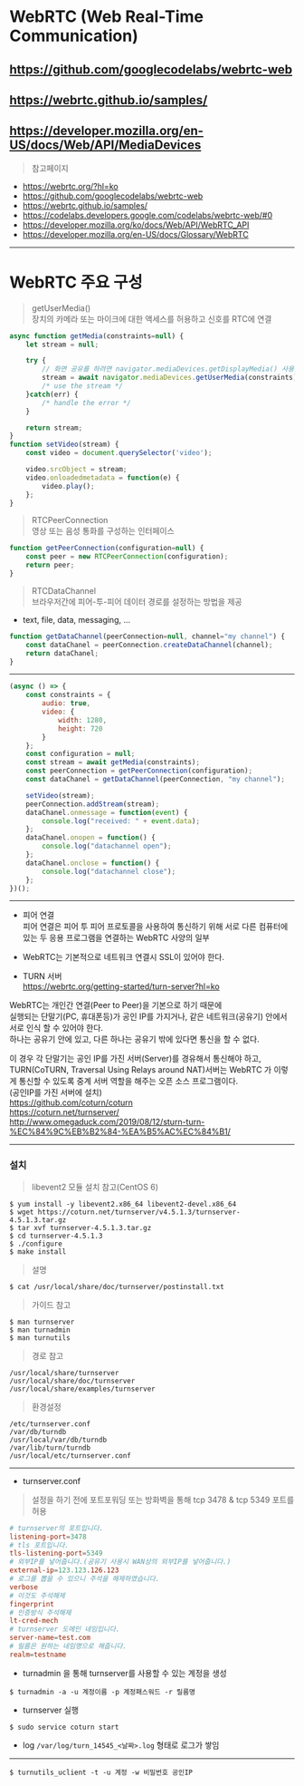 # WebRTC (Web Real-Time Communication)
## https://github.com/googlecodelabs/webrtc-web   
## https://webrtc.github.io/samples/  
## https://developer.mozilla.org/en-US/docs/Web/API/MediaDevices  

> 참고페이지 
- https://webrtc.org/?hl=ko  
- https://github.com/googlecodelabs/webrtc-web  
- https://webrtc.github.io/samples/  
- https://codelabs.developers.google.com/codelabs/webrtc-web/#0  
- https://developer.mozilla.org/ko/docs/Web/API/WebRTC_API  
- https://developer.mozilla.org/en-US/docs/Glossary/WebRTC  

----------

# WebRTC 주요 구성
> getUserMedia()  
장치의 카메라 또는 마이크에 대한 액세스를 허용하고 신호를 RTC에 연결  
```javascript 
async function getMedia(constraints=null) {
	let stream = null;

	try {
		// 화면 공유를 하려면 navigator.mediaDevices.getDisplayMedia() 사용합니다.  
		stream = await navigator.mediaDevices.getUserMedia(constraints);
		/* use the stream */
	}catch(err) {
		/* handle the error */
	}

	return stream;
}
function setVideo(stream) {
	const video = document.querySelector('video');

	video.srcObject = stream;
	video.onloadedmetadata = function(e) {
		video.play();
	};
}
```

> RTCPeerConnection  
영상 또는 음성 통화를 구성하는 인터페이스  
```javascript
function getPeerConnection(configuration=null) {
	const peer = new RTCPeerConnection(configuration);
	return peer;
}
```

> RTCDataChannel  
브라우저간에 피어-투-피어 데이터 경로를 설정하는 방법을 제공  
- text, file, data, messaging, ...  
```javascript
function getDataChannel(peerConnection=null, channel="my channel") {
	const dataChanel = peerConnection.createDataChannel(channel);
	return dataChanel;
}
```

----------

```javascript
(async () => {
	const constraints = { 
		audio: true, 
		video: { 
			width: 1280, 
			height: 720 
		} 
	};
	const configuration = null;
	const stream = await getMedia(constraints);
	const peerConnection = getPeerConnection(configuration);
	const dataChanel = getDataChannel(peerConnection, "my channel");

	setVideo(stream);
	peerConnection.addStream(stream);
	dataChanel.onmessage = function(event) {
		console.log("received: " + event.data);
	};
	dataChanel.onopen = function() {
		console.log("datachannel open");
	};
	dataChanel.onclose = function() {
		console.log("datachannel close");
	};
})();
```
  
----------
  
- 피어 연결  
피어 연결은 피어 투 피어 프로토콜을 사용하여 통신하기 위해 서로 다른 컴퓨터에있는 두 응용 프로그램을 연결하는 WebRTC 사양의 일부  
  
- WebRTC는 기본적으로 네트워크 연결시 SSL이 있어야 한다.  
  
- TURN 서버  
https://webrtc.org/getting-started/turn-server?hl=ko  
  
WebRTC는 개인간 연결(Peer to Peer)을 기본으로 하기 때문에  
실행되는 단말기(PC, 휴대폰등)가 공인 IP를 가지거나, 같은 네트워크(공유기) 안에서 서로 인식 할 수 있어야 한다.  
하나는 공유기 안에 있고, 다른 하나는 공유기 밖에 있다면 통신을 할 수 없다.  
  
이 경우 각 단말기는 공인 IP를 가진 서버(Server)를 경유해서 통신해야 하고,  
TURN(CoTURN, Traversal Using Relays around NAT)서버는 WebRTC 가 이렇게 통신할 수 있도록 중계 서버 역할을 해주는 오픈 소스 프로그램이다.  
(공인IP를 가진 서버에 설치)  
https://github.com/coturn/coturn  
https://coturn.net/turnserver/  
http://www.omegaduck.com/2019/08/12/sturn-turn-%EC%84%9C%EB%B2%84-%EA%B5%AC%EC%84%B1/  

-----
  
### 설치 

> libevent2 모듈 설치 참고(CentOS 6)  
```
$ yum install -y libevent2.x86_64 libevent2-devel.x86_64
$ wget https://coturn.net/turnserver/v4.5.1.3/turnserver-4.5.1.3.tar.gz
$ tar xvf turnserver-4.5.1.3.tar.gz 
$ cd turnserver-4.5.1.3
$ ./configure 
$ make install
```

> 설명
```
$ cat /usr/local/share/doc/turnserver/postinstall.txt
```

> 가이드 참고
```
$ man turnserver
$ man turnadmin
$ man turnutils
```

> 경로 참고
```
/usr/local/share/turnserver
/usr/local/share/doc/turnserver
/usr/local/share/examples/turnserver
```

> 환경설정
```
/etc/turnserver.conf
/var/db/turndb
/usr/local/var/db/turndb
/var/lib/turn/turndb
/usr/local/etc/turnserver.conf
```

----------

- turnserver.conf
> 설정을 하기 전에 포트포워딩 또는 방화벽을 통해 tcp 3478 & tcp 5349 포트를 허용  
```conf
# turnserver의 포트입니다.
listening-port=3478
# tls 포트입니다.
tls-listening-port=5349
# 외부IP를 넣어줍니다.(공유기 사용시 WAN상의 외부IP를 넣어줍니다.)
external-ip=123.123.126.123
# 로그를 뽑을 수 있으니 주석을 해제하였습니다.
verbose
# 이것도 주석해제
fingerprint
# 인증방식 주석해제
lt-cred-mech
# turnserver 도메인 네임입니다.
server-name=test.com
# 릴름은 원하는 네임명으로 해줍니다.
realm=testname
```

- turnadmin 을 통해 turnserver를 사용할 수 있는 계정을 생성  
```
$ turnadmin -a -u 계정이름 -p 계정패스워드 -r 릴름명  
```

- turnserver 실행  
```
$ sudo service coturn start  
```

- log
`/var/log/turn_14545_<날짜>.log` 형태로 로그가 쌓임  

----------

```
$ turnutils_uclient -t -u 계정 -w 비밀번호 공인IP
```

